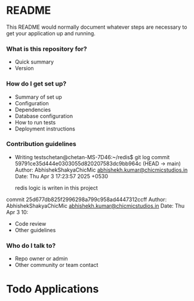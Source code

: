 # README #

This README would normally document whatever steps are necessary to get your application up and running.

### What is this repository for? ###

* Quick summary
* Version

### How do I get set up? ###

* Summary of set up
* Configuration
* Dependencies
* Database configuration
* How to run tests
* Deployment instructions

### Contribution guidelines ###

* Writing testschetan@chetan-MS-7D46:~/redis$  git log
commit 59791ce35d444e0303055d820207583dc9bb964c (HEAD -> main)
Author: AbhishekShakyaChicMic <abhishekh.kumar@chicmicstudios.in>
Date:   Thu Apr 3 17:23:57 2025 +0530

    redis logic is writen in this project

commit 25d677db825f2996298a799c958ad4447312ccff
Author: AbhishekShakyaChicMic <abhishekh.kumar@chicmicstudios.in>
Date:   Thu Apr 3 10:
* Code review
* Other guidelines

### Who do I talk to? ###

* Repo owner or admin
* Other community or team contact
# Todo Applications
